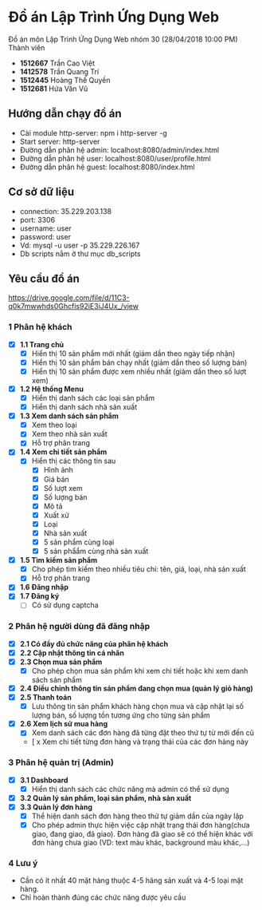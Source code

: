 # Đồ án Lập Trình Ứng Dụng Web 
Đồ án môn Lập Trình Ứng Dụng Web nhóm 30 (28/04/2018 10:00 PM)
Thành viên
* **1512667**	Trần Cao Việt
* **1412578**	Trần Quang Trí
* **1512445**	Hoàng Thế Quyền
* **1512681** Hứa Văn Vũ
## Hướng dẫn chạy đồ án
* Cài module http-server: npm i http-server -g
* Start server: http-server
* Đường dẫn phân hệ admin: localhost:8080/admin/index.html
* Đường dẫn phân hệ user: localhost:8080/user/profile.html
* Đường dẫn phân hệ guest: localhost:8080/index.html
## Cơ sở dữ liệu
* connection: 35.229.203.138
* port: 3306
* username: user
* password: user
* Vd: mysql -u user -p 35.229.226.167
* Db scripts nằm ở thư mục db_scripts

## Yêu cầu đồ án
https://drive.google.com/file/d/11C3-q0k7mwwhds0Ghcfis92iE3iJ4Ux_/view

### 1 Phân hệ khách
* [x] **1.1 Trang chủ**
  * [x] Hiển thị 10 sản phẩm mới nhất (giảm dần theo ngày tiếp nhận)
  * [x] Hiển thị 10 sản phẩm bán chạy nhất (giảm dần theo số lượng bán)
  * [x] Hiển thị 10 sản phẩm được xem nhiều nhất (giảm dần theo số lượt xem)
* [x] **1.2 Hệ thống Menu**
  * [x] Hiển thị danh sách các loại sản phẩm
  * [x] Hiển thị danh sách nhà sản xuất
* [x] **1.3 Xem danh sách sản phẩm**
  * [x] Xem theo loại
  * [x] Xem theo nhà sản xuất
  * [x] Hỗ trợ phân trang
* [x] **1.4 Xem chi tiết sản phẩm**
  * [x] Hiển thị các thông tin sau
    * [x] Hình ảnh
    * [x] Giá bán
    * [x] Số lượt xem
    * [x] Số lượng bán
    * [x] Mô tả
    * [x] Xuất xử
    * [x] Loại
    * [x] Nhà sản xuất
    * [x] 5 sản phẩm cùng loại
    * [x] 5 sản phẩẩm cùng nhà sản xuất
* [x] **1.5 Tìm kiếm sản phẩm**
  * [x] Cho phép tìm kiếm theo nhiều tiêu chí: tên, giá, loại, nhà sản xuất
  * [x] Hỗ trợ phân trang
* [x] **1.6 Đăng nhập**
* [x] **1.7 Đăng ký**
  * [ ] Có sử dụng captcha
### 2 Phân hệ người dùng đã đăng nhập
* [x] **2.1 Có đầy đủ chức năng của phân hệ khách**
* [x] **2.2 Cập nhật thông tin cá nhân**
* [x] **2.3 Chọn mua sản phẩm**
  * [x] Cho phép chọn mua sản phẩm khi xem chi tiết hoặc khi xem danh sách sản phẩm
* [x] **2.4 Điều chỉnh thông tin sản phẩm đang chọn mua (quản lý giỏ hàng)**
* [x] **2.5 Thanh toán**
  * [x] Lưu thông tin sản phẩm khách hàng chọn mua và cập nhật lại số lượng bán, số lượng tồn tương ứng cho từng sản phẩm
* [x] **2.6 Xem lịch sử mua hàng**
  * [x] Xem danh sách các đơn hàng đã từng đặt theo thứ tự từ mới đến cũ
  * [ x Xem chi tiết từng đơn hàng và trạng thái của các đơn hàng này
### 3 Phân hệ quản trị (Admin)
* [x] **3.1 Dashboard**
  * [x] Hiển thị danh sách các chức năng mà admin có thể sử dụng
* [x] **3.2 Quản lý sản phẩm, loại sản phẩm, nhà sản xuất**
* [x] **3.3 Quản lý đơn hàng**
  * [x] Thể hiện danh sách đơn hàng theo thứ tự giảm dần của ngày lập
  * [x] Cho phép admin thực hiện việc cập nhật trạng thái đơn hàng(chưa giao, đang giao, đã giao). Đơn hàng đã giao sẽ có thể hiện khác với đơn hàng chưa giao (VD: text màu khác, background màu khác,...)
### 4 Lưu ý
* Cần có ít nhất 40 mặt hàng thuộc 4-5 hãng sản xuất và 4-5 loại mặt hàng.
* Chỉ hoàn thành đúng các chức năng được yêu cầu

